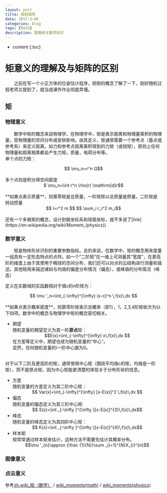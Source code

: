 ```yaml
---
layout: post
title: 矩和矩阵
date: 2017-3-06
categories: blog
tags: [Math]
description: 图像相关数学知识
---
```


* content
{:toc}

# 矩意义的理解及与矩阵的区别

&emsp;&emsp;之前在写一个小正方体的位姿估计程序，把矩的概念了解了一下，刚好随机过程老师又提到了，就当成课外作业彻底弄懂。

## 矩

### 物理意义
&emsp;&emsp;数学中矩的概念来自物理学。在物理学中，矩是表示距离和物理量乘积的物理量，受物理量的空间分布或安排影响。由其定义，矩通常需要一个参考点（基点或参考系）来定义距离。如力和参考点距离乘积得到的力矩（或扭矩），原则上任何物理量和距离相乘都会产生力矩，质量，电荷分布等。
<br>单个点的力矩：
<center>$$ \mu_n=r^n Q$$ </center>
<br>多个点则是积分得空间密度
<center>$ \mu_n=\int r^n \rho(r) \mathrm{d}r$$</center>
<br>**如果点表示质量**，则第零矩是总质量，一阶矩除以总质量是质量，二阶矩是
转动惯量
<center>$$ I=r^2 m $$
	$$ \sum_i r_i^2 m_i$$
</center>
<br>还有一个多极矩的概念，设计到极坐标系和球面坐标，就不多说了[link](https://en.wikipedia.org/wiki/Moment_(physics))

### 数学意义
&emsp;&emsp;矩是物体形状识别的重要参数指标。总的来说，在数学中，矩的概念用来度量一组具有一定形态特点的点阵。如一个“二阶矩”在一维上可测量其“宽度”，在更高阶的维度上由于其使用于橢球的空间分布，我们还可以对点的云结构进行测量和描述。其他矩用来描述诸如与均值的偏差分布情况（偏态），或峰值的分布情况（峰态） 

定义在实数域的实函数相对于值c的n阶矩为： 
<center>$$ \mu '_n=\int_{-\infty}^{\infty}  (x-c)^n \,f(x)\,dx $$
</center>
<br>**如果点表示概率密度**，则第零阶矩表示总概率（即1），1，2,3,4阶矩依次为以下四项。数学中的概念与物理学中矩的概念密切相关。

- 期望
	<br>随机变量的期望定义为其一阶**原点**矩：
	<center>$$E(x)=\int_{-\infty}^{\infty} x\,f(x)\,dx $$</center>
	在方差等定义中，期望也成为随机变量的“中心”。
	<br>显然，任何随机变量的i一阶中心据为0。
<br>对于以下二阶及更高阶的矩，通常使用中心矩（围绕平均值c的矩，均值是一阶矩），而不是原点矩，因为中心矩能更清楚的体现关于分布形状的信息。
- 方差
	<br>随机变量的方差定义为其二阶中心矩： 
	<center>$$ Var(x)=\int_{-\infty}^{\infty} [x-E(x)]^2 \,f(x)\,dx $$</center>
- 偏态
	<br>随机变量的偏态定义为其三阶中心矩:
	<center>$$ S(x)=\int _{-\infty }^{\infty }[x-E(x)]^{3}\,f(x)\,dx$$</center>
- 峰态
	<br>随机变量的峰态定义为其四阶中心矩：
	<center>$$ K(x)=\int _{-\infty }^{\infty }[x-E(x)]^{4}\,f(x)\,dx$$</center>
- 样本矩
	<br>矩常常通过样本矩来估计，这种方法不需要先估计其概率分布。
	<center>$$\mu '_{n}\approx {\frac {1}{N}}\sum _{i=1}^{N}X_{i}^{n}$$</center>
### 图像意义

### 点云意义


参考[zh.wiki_矩（数学）](https://zh.wikipedia.org/wiki/%E7%9F%A9_(%E6%95%B8%E5%AD%B8)) / [wiki_moments(math)](https://en.wikipedia.org/wiki/Moment_(mathematics)) / [wiki_moments(physics)](https://en.wikipedia.org/wiki/Moment_(physics))

